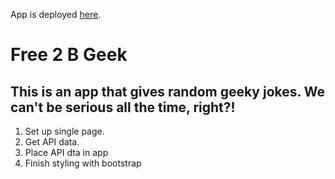 App is deployed [here](https://geek-jokes-cmt.herokuapp.com/).

# Free 2 B Geek
## This is an app that gives random geeky jokes. We can't be serious all the time, right?!

1. Set up single page.
2. Get API data.
3. Place API dta in app
4. Finish styling with bootstrap

